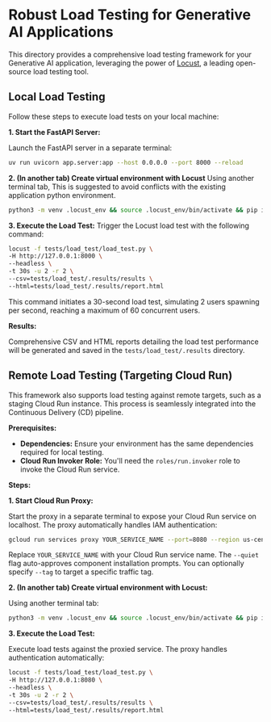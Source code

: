 # Robust Load Testing for Generative AI Applications

This directory provides a comprehensive load testing framework for your Generative AI application, leveraging the power of [Locust](http://locust.io), a leading open-source load testing tool.

## Local Load Testing

Follow these steps to execute load tests on your local machine:

**1. Start the FastAPI Server:**

Launch the FastAPI server in a separate terminal:

```bash
uv run uvicorn app.server:app --host 0.0.0.0 --port 8000 --reload
```

**2. (In another tab) Create virtual environment with Locust**
Using another terminal tab, This is suggested to avoid conflicts with the existing application python environment.

```bash
python3 -m venv .locust_env && source .locust_env/bin/activate && pip install locust==2.31.1 websockets
```

**3. Execute the Load Test:**
Trigger the Locust load test with the following command:

```bash
locust -f tests/load_test/load_test.py \
-H http://127.0.0.1:8000 \
--headless \
-t 30s -u 2 -r 2 \
--csv=tests/load_test/.results/results \
--html=tests/load_test/.results/report.html
```

This command initiates a 30-second load test, simulating 2 users spawning per second, reaching a maximum of 60 concurrent users.

**Results:**

Comprehensive CSV and HTML reports detailing the load test performance will be generated and saved in the `tests/load_test/.results` directory.

## Remote Load Testing (Targeting Cloud Run)

This framework also supports load testing against remote targets, such as a staging Cloud Run instance. This process is seamlessly integrated into the Continuous Delivery (CD) pipeline.

**Prerequisites:**

- **Dependencies:** Ensure your environment has the same dependencies required for local testing.
- **Cloud Run Invoker Role:** You'll need the `roles/run.invoker` role to invoke the Cloud Run service.

**Steps:**

**1. Start Cloud Run Proxy:**

Start the proxy in a separate terminal to expose your Cloud Run service on localhost. The proxy automatically handles IAM authentication:

```bash
gcloud run services proxy YOUR_SERVICE_NAME --port=8080 --region us-central1 --quiet
```

Replace `YOUR_SERVICE_NAME` with your Cloud Run service name. The `--quiet` flag auto-approves component installation prompts. You can optionally specify `--tag` to target a specific traffic tag.

**2. (In another tab) Create virtual environment with Locust:**

Using another terminal tab:

```bash
python3 -m venv .locust_env && source .locust_env/bin/activate && pip install locust==2.31.1 websockets
```

**3. Execute the Load Test:**

Execute load tests against the proxied service. The proxy handles authentication automatically:

```bash
locust -f tests/load_test/load_test.py \
-H http://127.0.0.1:8080 \
--headless \
-t 30s -u 2 -r 2 \
--csv=tests/load_test/.results/results \
--html=tests/load_test/.results/report.html
```
